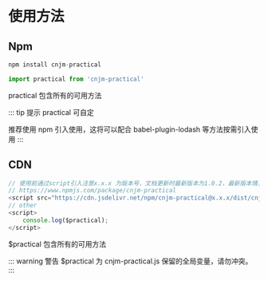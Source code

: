 # 使用方法

## Npm

```js
npm install cnjm-practical

import practical from 'cnjm-practical'
```

practical 包含所有的可用方法

::: tip 提示
practical 可自定

推荐使用 npm 引入使用，这将可以配合 babel-plugin-lodash 等方法按需引入使用
:::

## CDN

```js
// 使用前通过script引入注意x.x.x 为版本号，文档更新时最新版本为1.0.2，最新版本情义npm为准
// https://www.npmjs.com/package/cnjm-practical
<script src="https://cdn.jsdelivr.net/npm/cnjm-practical@x.x.x/dist/cnjm-practical.js"></script>
// other
<script>
    console.log($practical);
</script>
```

\$practical 包含所有的可用方法

::: warning 警告
\$practical 为 cnjm-practical.js 保留的全局变量，请勿冲突。
:::
